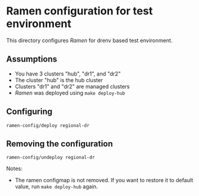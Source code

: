 <!--
SPDX-FileCopyrightText: The RamenDR authors
SPDX-License-Identifier: Apache-2.0
-->

# Ramen configuration for test environment

This directory configures *Ramen* for drenv based test environment.

## Assumptions

- You have 3 clusters "hub", "dr1", and "dr2"
- The cluster "hub" is the hub cluster
- Clusters "dr1" and "dr2" are managed clusters
- *Ramen* was deployed using `make deploy-hub`

## Configuring

```
ramen-config/deploy regional-dr
```

## Removing the configuration

```
ramen-config/undeploy regional-dr
```

Notes:

- The ramen configmap is not removed. If you want to restore it to
  default value, run `make deploy-hub` again.
